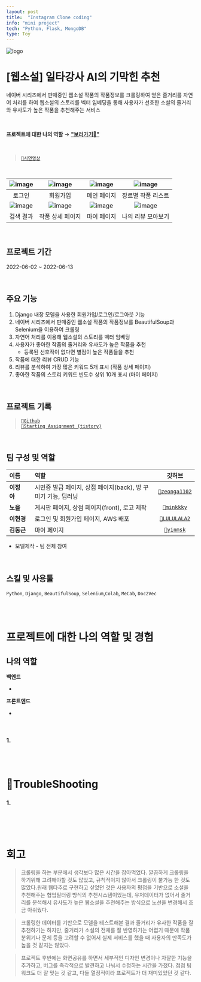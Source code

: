```yaml
---
layout: post
title:  "Instagram Clone coding"
info: "mini project"
tech: "Python, Flask, MongoDB"
type: Toy
---
```




![logo](https://camo.githubusercontent.com/94b1c3641c1dbabac16cfff75bd7604185177535669be244ef38db5b904acdeb/68747470733a2f2f696d67312e6461756d63646e2e6e65742f7468756d622f523132383078302f3f73636f64653d6d746973746f72793226666e616d653d6874747073253341253246253246626c6f672e6b616b616f63646e2e6e6574253246646e25324663525a7957772532466274724a326e6256304c79253246563074684c36744e6a4a4b6e6b5072487369596c4a4b253246696d672e706e67)




# \[웹소설] 일타강사 AI의 기막힌 추천

네이버 시리즈에서 판매중인 웹소설 작품의 작품정보를 크롤링하여 얻은 줄거리를 자연어 처리를 하여  웹소설의 스토리를 벡터 임베딩을 통해 사용자가 선호한 소설의 줄거리와 유사도가 높은 작품을 추천해주는 서비스

<br>

**프로젝트에 대한 나의 역할** → [**"보러가기👀"**](#프로젝트에-대한-나의-역할-및-경험)

<br>

>[`🔗시연영상`](https://tv.kakao.com/v/429567788)

<br>

|![image](https://user-images.githubusercontent.com/104331869/185335939-524bba9a-0f3c-46a1-bd07-628a852fbab2.png)|![image](https://user-images.githubusercontent.com/104331869/185335986-2b364717-cbd4-4d6b-9d8d-402d934dfaab.png)|![image](https://user-images.githubusercontent.com/104331869/185336258-a03c1dc7-d0c8-450b-8db2-bf3b6d94ec27.png)|![image](https://user-images.githubusercontent.com/104331869/185336306-f071016c-1077-445c-98e0-03f19b8cf29e.png)|
|:---:|:---:|:---:|:---:|
|로그인|회원가입|메인 페이지|장르별 작품 리스트|
|![image](https://user-images.githubusercontent.com/104331869/185338031-62118c95-2fd7-4860-b2da-75ae1f22fcaf.png)|![image](https://user-images.githubusercontent.com/104331869/185337856-1f08eb63-35d1-4712-8d2a-0a13cbaa16a0.png)|![image](https://user-images.githubusercontent.com/104331869/185338071-2d4bd6e3-3b71-4bf8-9525-41ee2b988a0f.png)|![image](https://user-images.githubusercontent.com/104331869/185338306-4d1e7365-9d8c-47bc-ba02-c855c837b2d3.png)|
|검색 결과|작품 상세 페이지|마이 페이지|나의 리뷰 모아보기|

<br>

## 프로젝트 기간

2022-06-02 ~ 2022-06-13

<br>

## 주요 기능

1. Django 내장 모델을 사용한 회원가입/로그인/로그아웃 기능
1. 네이버 시리즈에서 판매중인 웹소설 작품의 작품정보를 BeautifulSoup과 Selenium을 이용하여 크롤링
1. 자연어 처리를 이용해 웹소설의 스토리를 벡터 임베딩
1. 사용자가 좋아한 작품의 줄거리와 유사도가 높은 작품을 추천
    * 등록된 선호작이 없다면 별점이 높은 작품들을 추천
1. 작품에 대한 리뷰 CRUD 기능
1. 리뷰를 분석하여 가장 많은 키워드 5개 표시 (작품 상세 페이지)
1. 좋아한 작품의 스토리 키워드 빈도수 상위 10개 표시 (마이 페이지)

<br>

## 프로젝트 기록

>[`🔗Github`](https://github.com/cmjcum/webtachu)  
[`🔗Starting Assignment (tistory)`](https://cold-charcoal.tistory.com/85)

<br>

## 팀 구성 및 역할

| 이름 | 역할 | 깃허브 |
|:----------|:----------|:----------:|
| **이정아&nbsp;&nbsp;&nbsp;&nbsp;** | 시민증 발급 페이지, 상점 페이지(back), 방 꾸미기 기능, 딥러닝&nbsp;&nbsp;&nbsp;&nbsp;  | [`🔗zeonga1102`](https://github.com/zeonga1102)|
| **노을** |게시판 페이지, 상점 페이지(front), 로고 제작 | [`🔗minkkky`](https://github.com/minkkky) |
| **이현경** | 로그인 및 회원가입 페이지, AWS 배포| [`🔗LULULALA2`](https://github.com/LULULALA2)|
| **김동근** | 마이 페이지 | [`🔗yinmsk`](https://github.com/yinmsk) |

* 모델제작 - 팀 전체 참여

<br>

## 스킬 및 사용툴

`Python`, `Django`, `BeautifulSoup`, `Selenium`,`Colab`, `MeCab`, `Doc2Vec`

<br>
<br>

# 프로젝트에 대한 나의 역할 및 경험


## 나의 역할

**백엔드**

* 


**프론트엔드**

* 


<br>

### 1.

<br>
<br>

# 🧨TroubleShooting


### 1. 

<br>
<br>
<br>

# 회고

>크롤링을 하는 부분에서 생각보다 많은 시간을 잡아먹었다. 깔끔하게 크롤링을 하기위해 고려해야할 것도 많았고, 규칙적이지 않아서 크롤링이 불가능 한 것도 많았다.원래 웹타추로 구현하고 싶었던 것은 사용자의 평점을 기반으로 소설을 추천해주는 협업필터링 방식의 추천시스템이었는데, 유저데이터가 없어서 줄거리를 분석해서 유사도가 높은 웹소설을 추천해주는 방식으로 노선을 변경해서 조금 아쉬웠다. 

>크롤링한 데이터를 기반으로 모델을 테스트해본 결과 줄거리가 유사한 작품을 잘 추천하기는 하지만, 줄거리가 소설의 전체를 잘 반영하기는 어렵기 때문에 작품 분위기나 문체 등을 고려할 수 없어서 실제 서비스를 했을 때 사용자의 만족도가 높을 것 같지는 않았다. 

>프로젝트 후반에는 화면공유를 하면서 세부적인 디자인 변경이나 자잘한 기능을 추가하고, 버그를 즉각적으로 발견하고 나눠서 수정하는 시간을 가졌다. 점점 팀워크도 더 잘 맞는 것 같고, 다들 열정적이라 프로젝트가 더 재미있었던 것 같다.


